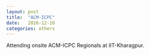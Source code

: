 ```yaml
---
layout: post
title:  "ACM-ICPC"
date:   2016-12-16
categories: others
---
```


Attending onsite ACM-ICPC Regionals at IIT-Kharagpur.